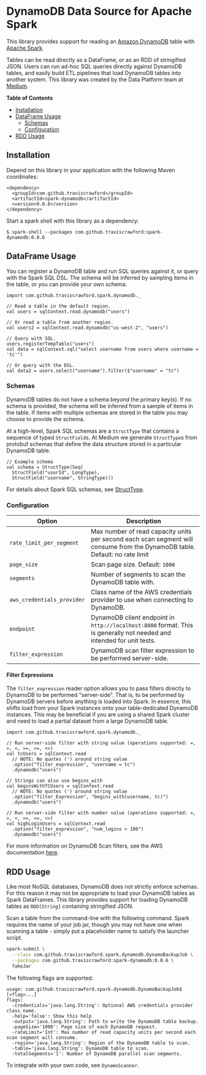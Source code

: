 # DynamoDB Data Source for Apache Spark

This library provides support for reading an [Amazon DynamoDB](https://aws.amazon.com/dynamodb/)
table with [Apache Spark](https://spark.apache.org/).

Tables can be read directly as a DataFrame, or as an RDD of stringified JSON. Users can run ad-hoc
SQL queries directly against DynamoDB tables, and easily build ETL pipelines that load DynamoDB
tables into another system. This library was created by the Data Platform team at
[Medium](https://medium.engineering/mediums-dynamodb-data-source-for-apache-spark-62c6599a6dfd#.x6juanfsy).

<!-- START doctoc generated TOC please keep comment here to allow auto update -->
<!-- DON'T EDIT THIS SECTION, INSTEAD RE-RUN doctoc TO UPDATE -->
**Table of Contents**

- [Installation](#installation)
- [DataFrame Usage](#dataframe-usage)
  - [Schemas](#schemas)
  - [Configuration](#configuration)
- [RDD Usage](#rdd-usage)

<!-- END doctoc generated TOC please keep comment here to allow auto update -->

## Installation

Depend on this library in your application with the following Maven coordinates:

```
<dependency>
  <groupId>com.github.traviscrawford</groupId>
  <artifactId>spark-dynamodb</artifactId>
  <version>0.0.6</version>
</dependency>
```

Start a spark shell with this library as a dependency:

```
$ spark-shell --packages com.github.traviscrawford:spark-dynamodb:0.0.6
```

## DataFrame Usage

You can register a DynamoDB table and run SQL queries against it, or query with the Spark SQL DSL.
The schema will be inferred by sampling items in the table, or you can provide your own schema.

```
import com.github.traviscrawford.spark.dynamodb._

// Read a table in the default region.
val users = sqlContext.read.dynamodb("users")

// Or read a table from another region.
val users2 = sqlContext.read.dynamodb("us-west-2", "users")

// Query with SQL.
users.registerTempTable("users")
val data = sqlContext.sql("select username from users where username = 'tc'")

// Or query with the DSL.
val data2 = users.select("username").filter($"username" = "tc")
```

### Schemas

DynamoDB tables do not have a schema beyond the primary key(s). If no schema is provided,
the schema will be inferred from a sample of items in the table. If items with multiple
schemas are stored in the table you may choose to provide the schema.

At a high-level, Spark SQL schemas are a `StructType` that contains a sequence of typed
`StructField`s. At Medium we generate `StructType`s from protobuf schemas that define the data
structure stored in a particular DynamoDB table.

```
// Example schema
val schema = StructType(Seq(
  StructField("userId", LongType),
  StructField("username", StringType)))
```

For details about Spark SQL schemas, see
[StructType](http://spark.apache.org/docs/latest/api/scala/index.html#org.apache.spark.sql.types.StructType).

### Configuration

| Option | Description |
| --- | --- |
| `rate_limit_per_segment` | Max number of read capacity units per second each scan segment will consume from the DynamoDB table. Default: no rate limit |
| `page_size` | Scan page size. Default: `1000` |
| `segments` | Number of segments to scan the DynamoDB table with. |
| `aws_credentials_provider` | Class name of the AWS credentials provider to use when connecting to DynamoDB. |
| `endpoint` | DynamoDB client endpoint in `http://localhost:8000` format. This is generally not needed and intended for unit tests. |
| `filter_expression` | DynamoDB scan filter expression to be performed server-side. |

#### Filter Expressions

The `filter_expression` reader option allows you to pass filters directly to DynamoDB to be performed "server-side". That is,
to be performed by DynamoDB servers before anything is loaded into Spark. In essence, this shifts load from your Spark
instances onto your table-dedicated DynamoDB instances. This may be beneficial if you are using a shared Spark cluster and
need to load a partial dataset from a large DynamoDB table.

```
import com.github.traviscrawford.spark.dynamodb._

// Run server-side filter with string value (operations supported: =, >, <, >=, <=, <>)
val tcUsers = sqlContext.read
  // NOTE: No quotes (') around string value
  .option("filter_expression", "username = tc")
  .dynamodb("users")
  
// Strings can also use begins_with
val beginsWithTCUsers = sqlConfext.read
  // NOTE: No quotes (') around string value
  .option("filter_Expression", "begins_with(username, tc)")
  .dynamodb("users")

// Run server-side filter with number value (operations supported: =, >, <, >=, <=, <>)
val highLoginUsers = sqlContext.read
  .option("filter_expression", "num_logins > 100")
  .dynamodb("users")
```

For more information on DynamoDB Scan filters, see the AWS documentation [here](http://docs.aws.amazon.com/amazondynamodb/latest/developerguide/Scan.html#Scan.FilterExpression).


## RDD Usage

Like most NoSQL databases, DynamoDB does not strictly enforce schemas. For this reason it may not be appropriate to
load your DynamoDB tables as Spark DataFrames. This library provides support for loading DynamoDB tables as
`RDD[String]` containing stringified JSON.

Scan a table from the command-line with the following command. Spark requires the name of your job jar,
though you may not have one when scanning a table - simply put a placeholder name to satisfy the launcher script.

```bash
spark-submit \
  --class com.github.traviscrawford.spark.dynamodb.DynamoBackupJob \
  --packages com.github.traviscrawford:spark-dynamodb:0.0.6 \
  fakeJar
```

The following flags are supported:

```
usage: com.github.traviscrawford.spark.dynamodb.DynamoBackupJob$ [<flag>...]
flags:
  -credentials='java.lang.String': Optional AWS credentials provider class name.
  -help='false': Show this help
  -output='java.lang.String': Path to write the DynamoDB table backup.
  -pageSize='1000': Page size of each DynamoDB request.
  -rateLimit='Int': Max number of read capacity units per second each scan segment will consume.
  -region='java.lang.String': Region of the DynamoDB table to scan.
  -table='java.lang.String': DynamoDB table to scan.
  -totalSegments='1': Number of DynamoDB parallel scan segments.
```

To integrate with your own code, see `DynamoScanner`.
